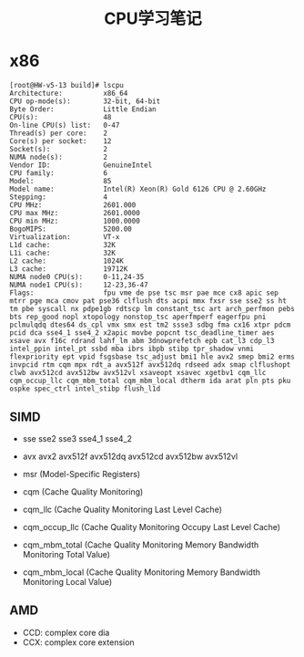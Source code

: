# <center> CPU学习笔记

# x86
```
[root@HW-v5-13 build]# lscpu
Architecture:          x86_64
CPU op-mode(s):        32-bit, 64-bit
Byte Order:            Little Endian
CPU(s):                48
On-line CPU(s) list:   0-47
Thread(s) per core:    2
Core(s) per socket:    12
Socket(s):             2
NUMA node(s):          2
Vendor ID:             GenuineIntel
CPU family:            6
Model:                 85
Model name:            Intel(R) Xeon(R) Gold 6126 CPU @ 2.60GHz
Stepping:              4
CPU MHz:               2601.000
CPU max MHz:           2601.0000
CPU min MHz:           1000.0000
BogoMIPS:              5200.00
Virtualization:        VT-x
L1d cache:             32K
L1i cache:             32K
L2 cache:              1024K
L3 cache:              19712K
NUMA node0 CPU(s):     0-11,24-35
NUMA node1 CPU(s):     12-23,36-47
Flags:                 fpu vme de pse tsc msr pae mce cx8 apic sep mtrr pge mca cmov pat pse36 clflush dts acpi mmx fxsr sse sse2 ss ht tm pbe syscall nx pdpe1gb rdtscp lm constant_tsc art arch_perfmon pebs bts rep_good nopl xtopology nonstop_tsc aperfmperf eagerfpu pni pclmulqdq dtes64 ds_cpl vmx smx est tm2 ssse3 sdbg fma cx16 xtpr pdcm pcid dca sse4_1 sse4_2 x2apic movbe popcnt tsc_deadline_timer aes xsave avx f16c rdrand lahf_lm abm 3dnowprefetch epb cat_l3 cdp_l3 intel_ppin intel_pt ssbd mba ibrs ibpb stibp tpr_shadow vnmi flexpriority ept vpid fsgsbase tsc_adjust bmi1 hle avx2 smep bmi2 erms invpcid rtm cqm mpx rdt_a avx512f avx512dq rdseed adx smap clflushopt clwb avx512cd avx512bw avx512vl xsaveopt xsavec xgetbv1 cqm_llc cqm_occup_llc cqm_mbm_total cqm_mbm_local dtherm ida arat pln pts pku ospke spec_ctrl intel_stibp flush_l1d

```
## SIMD
- sse sse2 sse3 sse4_1 sse4_2 
- avx avx2 avx512f avx512dq avx512cd avx512bw avx512vl

- msr (Model-Specific Registers)
- cqm (Cache Quality Monitoring)
- cqm_llc (Cache Quality Monitoring Last Level Cache)
- cqm_occup_llc (Cache Quality Monitoring Occupy Last Level Cache)
- cqm_mbm_total (Cache Quality Monitoring Memory Bandwidth Monitoring Total Value)
- cqm_mbm_local (Cache Quality Monitoring Memory Bandwidth Monitoring Local Value)

## AMD
- CCD: complex core dia
- CCX: complex core extension
